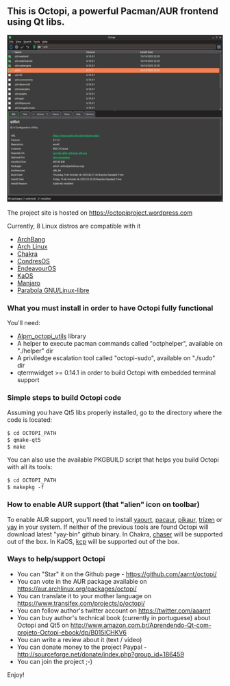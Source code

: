 ## This is Octopi, a powerful Pacman/AUR frontend using Qt libs.

![Main window](https://raw.githubusercontent.com/aarnt/octopi/master/octopi-mainwindow.png)

The project site is hosted on https://octopiproject.wordpress.com

Currently, 8 Linux distros are compatible with it

 * [ArchBang](http://archbang.org/)
 * [Arch Linux](https://www.archlinux.org/)
 * [Chakra](https://chakralinux.org/)
 * [CondresOS](https://condresos.codelinsoft.it/)
 * [EndeavourOS](https://endeavouros.com/)
 * [KaOS](https://kaosx.us/)
 * [Manjaro](https://manjaro.org/)
 * [Parabola GNU/Linux-libre](https://www.parabola.nu/)

### What you must install in order to have Octopi fully functional

You'll need:
 * [Alpm_octopi_utils](https://github.com/aarnt/alpm_octopi_utils/) library
 * A helper to execute pacman commands called "octphelper", available on "./helper" dir
 * A priviledge escalation tool called "octopi-sudo", available on "./sudo" dir
 * qtermwidget >= 0.14.1 in order to build Octopi with embedded terminal support
 
### Simple steps to build Octopi code

Assuming you have Qt5 libs properly installed, go to the directory where the code is located:

```
$ cd OCTOPI_PATH
$ qmake-qt5
$ make
```

You can also use the available PKGBUILD script that helps you build Octopi with all its tools:

```
$ cd OCTOPI_PATH
$ makepkg -f
```

### How to enable AUR support (that "alien" icon on toolbar)

To enable AUR support, you'll need to install [yaourt](https://archlinux.fr/yaourt-en), 
[pacaur](https://github.com/rmarquis/pacaur), [pikaur](https://github.com/actionless/pikaur), 
[trizen](https://github.com/trizen/trizen) or [yay](https://github.com/Jguer/yay) in your system. 
If neither of the previous tools are found Octopi will download latest "yay-bin" github binary.
In Chakra, [chaser](https://github.com/ccr-tools/chaser) will be supported out of the box.
In KaOS, [kcp](https://github.com/bvaudour/kcp) will be supported out of the box.

### Ways to help/support Octopi

 * You can "Star" it on the Github page - https://github.com/aarnt/octopi/
 * You can vote in the AUR package available on https://aur.archlinux.org/packages/octopi/
 * You can translate it to your mother language on https://www.transifex.com/projects/p/octopi/
 * You can follow author's twitter account on https://twitter.com/aaarnt
 * You can buy author's technical book (currently in portuguese) about Octopi and Qt5 on 
http://www.amazon.com.br/Aprendendo-Qt-com-projeto-Octopi-ebook/dp/B015ICHKV6
 * You can write a review about it (text / video)
 * You can donate money to the project Paypal - http://sourceforge.net/donate/index.php?group_id=186459
 * You can join the project ;-)


Enjoy!
